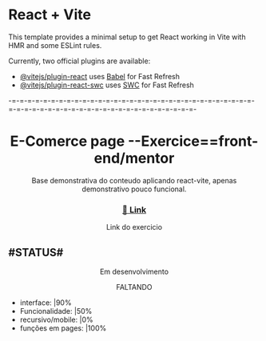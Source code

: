 # React + Vite

This template provides a minimal setup to get React working in Vite with HMR and some ESLint rules.

Currently, two official plugins are available:

- [@vitejs/plugin-react](https://github.com/vitejs/vite-plugin-react/blob/main/packages/plugin-react/README.md) uses [Babel](https://babeljs.io/) for Fast Refresh
- [@vitejs/plugin-react-swc](https://github.com/vitejs/vite-plugin-react-swc) uses [SWC](https://swc.rs/) for Fast Refresh



-=-=-=-=-=-=-=-=-=-=-=-=-=-=-=-=-=-=-=-=-=-=-=-=-=-=-=-=-=-=-=-=-=-=-=-=-=-=-=-=-=-=-=-=-=-=-=-=-=-=-=-=-=-=-=-

# 

<h1 align="center">E-Comerce page  --Exercice==front-end/mentor</h1>
<p align="center">Base demonstrativa do conteudo aplicando react-vite, apenas demonstrativo pouco funcional.</p>
<h3 align="center">
    <a href="https://www.frontendmentor.io/challenges/ecommerce-product-page-UPsZ9MJp6/">🔗 Link</a>
</h3>
<p align="center">Link do exercicio</p>


<h2>#STATUS#</h2>
<p align="center">Em desenvolvimento</p>
<p align="center"> FALTANDO </p>
<ul>
    <li>interface:          |90%</li>
    <li>Funcionalidade:     |50%</li>    
    <li>recursivo/mobile:   |0%</li>
    <li>funções em pages:   |100%</li>
</ul>